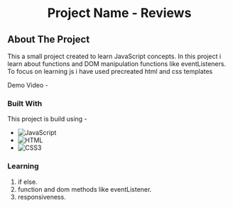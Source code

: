 <h1 align="center">Project Name - Reviews
</h1>
<!-- ABOUT THE PROJECT -->

## About The Project

This a small project created to learn JavaScript concepts. In this project i learn about functions and DOM manipulation functions like eventListeners. To focus on learning js i have used precreated html and css templates

Demo Video -

### Built With

This project is build using -

-   ![JavaScript](https://img.shields.io/badge/javascript-%23323330.svg?style=for-the-badge&logo=javascript&logoColor=%23F7DF1E)
-   ![HTML](https://img.shields.io/badge/HTML5-E34F26?style=for-the-badge&logo=html5&logoColor=white)
-   ![CSS3](https://img.shields.io/badge/CSS3-1572B6?style=for-the-badge&logo=css3&logoColor=white)

### Learning

1. if else.
2. function and dom methods like eventListener.
3. responsiveness.
